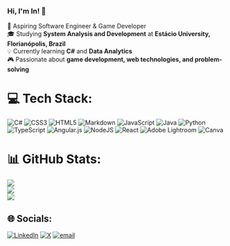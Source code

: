 ### Hi, I'm In! 👋  

🚀 Aspiring Software Engineer & Game Developer<br/>
🎓 Studying **System Analysis and Development** at **Estácio University, Florianópolis, Brazil**<br/> 
💡 Currently learning **C#** and **Data Analytics**<br/>
🎮 Passionate about **game development, web technologies, and problem-solving**<br/>

# 💻 Tech Stack:
![C#](https://img.shields.io/badge/c%23-%23239120.svg?style=for-the-badge&logo=csharp&logoColor=white) ![CSS3](https://img.shields.io/badge/css3-%231572B6.svg?style=for-the-badge&logo=css3&logoColor=white) ![HTML5](https://img.shields.io/badge/html5-%23E34F26.svg?style=for-the-badge&logo=html5&logoColor=white) ![Markdown](https://img.shields.io/badge/markdown-%23000000.svg?style=for-the-badge&logo=markdown&logoColor=white) ![JavaScript](https://img.shields.io/badge/javascript-%23323330.svg?style=for-the-badge&logo=javascript&logoColor=%23F7DF1E) ![Java](https://img.shields.io/badge/java-%23ED8B00.svg?style=for-the-badge&logo=openjdk&logoColor=white) ![Python](https://img.shields.io/badge/python-3670A0?style=for-the-badge&logo=python&logoColor=ffdd54) ![TypeScript](https://img.shields.io/badge/typescript-%23007ACC.svg?style=for-the-badge&logo=typescript&logoColor=white) ![Angular.js](https://img.shields.io/badge/angular.js-%23E23237.svg?style=for-the-badge&logo=angularjs&logoColor=white) ![NodeJS](https://img.shields.io/badge/node.js-6DA55F?style=for-the-badge&logo=node.js&logoColor=white) ![React](https://img.shields.io/badge/react-%2320232a.svg?style=for-the-badge&logo=react&logoColor=%2361DAFB) ![Adobe Lightroom](https://img.shields.io/badge/Adobe%20Lightroom-31A8FF.svg?style=for-the-badge&logo=Adobe%20Lightroom&logoColor=white) ![Canva](https://img.shields.io/badge/Canva-%2300C4CC.svg?style=for-the-badge&logo=Canva&logoColor=white)
# 📊 GitHub Stats:
![](https://github-readme-stats.vercel.app/api?username=InRenck&theme=tokyonight&hide_border=false&include_all_commits=false&count_private=false)<br/>
![](https://github-profile-trophy.vercel.app/?username=InRenck&theme=tokyonight&no-frame=false&no-bg=true&margin-w=4)<br/>
![](https://github-readme-stats.vercel.app/api/top-langs/?username=InRenck&theme=tokyonight&hide_border=false&include_all_commits=false&count_private=false&layout=compact)

## 🌐 Socials:
[![LinkedIn](https://img.shields.io/badge/LinkedIn-%230077B5.svg?logo=linkedin&logoColor=white)](https://linkedin.com/in/IngharaRenck) [![X](https://img.shields.io/badge/X-black.svg?logo=X&logoColor=white)](https://x.com/inrenck) [![email](https://img.shields.io/badge/Email-D14836?logo=gmail&logoColor=white)](mailto:inrenck.uni@gmail.com) 

